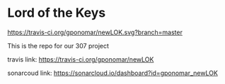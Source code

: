 # Lord of the Keys

https://travis-ci.org/gponomar/newLOK.svg?branch=master

This is the repo for our 307 project

travis link: https://travis-ci.org/gponomar/newLOK

sonarcoud link: https://sonarcloud.io/dashboard?id=gponomar_newLOK
